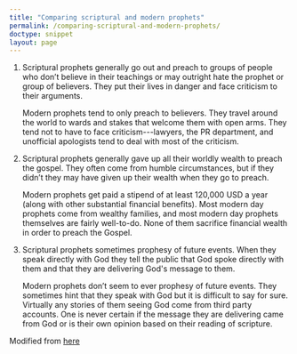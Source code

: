```yaml
---
title: "Comparing scriptural and modern prophets"
permalink: /comparing-scriptural-and-modern-prophets/
doctype: snippet
layout: page
---
```


1. Scriptural prophets generally go out and preach to groups of people who don’t believe in their teachings or may outright hate the prophet or group of believers. They put their lives in danger and face criticism to their arguments.

    Modern prophets tend to only preach to believers. They travel around the world to wards and stakes that welcome them with open arms.  They tend not to have to face criticism---lawyers, the PR department, and unofficial apologists tend to deal with most of the criticism.

1. Scriptural prophets generally gave up all their worldly wealth to preach the gospel. They often come from humble circumstances, but if they didn’t they may have given up their wealth when they go to preach.

    Modern prophets get paid a stipend of at least 120,000 USD a year (along with other substantial financial benefits).  Most modern day prophets come from wealthy families, and most modern day prophets themselves are fairly well-to-do.  None of them sacrifice financial wealth in order to preach the Gospel.

1. Scriptural prophets sometimes prophesy of future events. When they speak directly with God they tell the public that God spoke directly with them and that they are delivering God's message to them.

    Modern prophets don’t seem to ever prophesy of future events. They sometimes hint that they speak with God but it is difficult to say for sure.  Virtually any stories of them seeing God come from third party accounts.  One is never certain if the message they are delivering came from God or is their own opinion based on their reading of scripture.

Modified from [here](https://www.reddit.com/r/exmormon/comments/76zq48/scriptural_prophets_compared_to_modern_day/)
